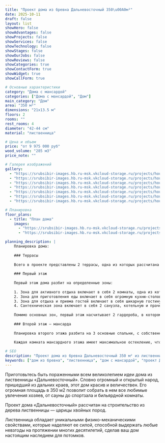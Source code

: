 ```yaml
---
title: "Проект дома из бревна Дальневосточный 350\u00A0м²"
date: 2025-10-11
draft: false
layout: list
showHero: false
showAdvantages: false
showProjects: false
showServices: false
showTechnology: false
showStages: false
showOurJobs: false
showReviews: false
showCategories: true
showContactForm: true
showWidget: true
showCallForm: true

# Основные характеристики
category: "Дома с мансардой"
categories: ["Дома с мансардой", "Дом"]
main_category: "Дом"
area: "350 м²"
dimensions: "21х13.5 м"
floors: 2
rooms: ""
rest_rooms: 4
diameter: "42-44 см"
material: "лиственница"

# Цена и объем
price: "от 9 975 000 руб"
wood_volume: "285 м3"
price_note: ""

# Галерея изображений
gallery:
  - "https://srubsibir-images.hb.ru-msk.vkcloud-storage.ru/projects/houses/dalne-350/dalne-350-1.jpg"
  - "https://srubsibir-images.hb.ru-msk.vkcloud-storage.ru/projects/houses/dalne-350/dalne-350-2.jpg"
  - "https://srubsibir-images.hb.ru-msk.vkcloud-storage.ru/projects/houses/dalne-350/dalne-350-3.jpg"
  - "https://srubsibir-images.hb.ru-msk.vkcloud-storage.ru/projects/houses/dalne-350/dalne-350-4.jpg"
  - "https://srubsibir-images.hb.ru-msk.vkcloud-storage.ru/projects/houses/dalne-350/dalne-350-5.jpg"
  - "https://srubsibir-images.hb.ru-msk.vkcloud-storage.ru/projects/houses/dalne-350/dalne-350-6.jpg"
  - "https://srubsibir-images.hb.ru-msk.vkcloud-storage.ru/projects/houses/dalne-350/dalne-350-7.jpg"

# Планировка
floor_plans:
  - title: "План дома"
    images:
      - "https://srubsibir-images.hb.ru-msk.vkcloud-storage.ru/projects/houses/dalne-350/dalne-350-6.jpg"
      - "https://srubsibir-images.hb.ru-msk.vkcloud-storage.ru/projects/houses/dalne-350/dalne-350-7.jpg"

planning_description: |
    Планировка дома:
    
    ### Террасы
    
    Всего в проекте представлены 2 террасы, одна из которых рассчитана под парковку 2-х больших автомобилей или 3-х поменьше. При наличии на участке гаража, эта терраса может использоваться под обустройство площадки для барбекю или принятия солнечных ванн. Вторая терраса имеет площадь в 39 м2, что позволяет с комфортом разместиться достаточно большой компании на свежем воздухе, защищенном от дождя.
    
    ### Первый этаж
    
    Первый этаж дома разбит на определенные зоны:
    
    1. Зона для активного отдыха включает в себя 2 комнаты, одна из которых имеет площадь в 25 м2, позволяющую оборудовать спортивный зал. Вторая комната идеально подойдет для обустройства сауны;
    2. Зона для приготовления еды включает в себя огромную кухню-столовую, площадью 28 м2, в которой с комфортом разместиться все большое семейство за праздничным ужином;
    3. Зона для отдыха и приема гостей включает в себя шикарную гостиную, площадью в 44 м2, которая вместит всех ваших гостей. Также на первом этаже оборудована гостевая комната для задержавшихся гостей;
    4. Сантехническая зона включает в себя 2 санузла, котельную и прачечную, в которые вынесены все коммуникации дома.
    
    Помимо основных зон, первый этаж насчитывает 2 гардероба, в котором поместятся все межсезонные вещи и вспомогательные домашние предметы.
    
    ### Второй этаж – мансарда
    
    Планировка второго этажа разбита на 3 основные спальни, с собственными санузлами и гардеробными комнатами. Поднявшись на второй этаж перед вашим взором откроется удивительный холл, большой площади с интересным остеклением и вторым светом. Из него можно попасть в каждую спальню, в том числе и родительскую, имеющую 2 смежные комнаты, площадью 54 м2, санузел и гардероб.
    
    Каждая комната мансардного этажа имеет максимальное остекление, что позволило наполнить невероятным светом комнаты и ощутить настоящее единение с природой.

# SEO
description: "Проект дома из бревна Дальневосточный 350 м² из лиственницы диаметром 42-44 см. Величественный дом с мансардой с сауной, спортзалом и бильярдной."
keywords: ["дом из бревна", "лиственница", "дом с мансардой", "проект Дальневосточный", "350 м²", "элитный дом", "большой дом"]
---
```


Приготовьтесь быть пораженными всем великолепием идеи дома из лиственницы «Дальневосточный». Словно огромный и открытый народ, пришедший из дальних краев, этот дом красив и величествен. Его огромная площадь в 350 м2 позволит собрать в нем все любимые увлечения хозяев, от сауны до спортзала и бильярдной комнаты.

Проект дома «Дальневосточный» рассчитан на строительство из дерева лиственницы — царицы хвойных пород.

Лиственница обладает уникальными физико-механическими свойствами, которые наделяют ее силой, способной выдержать любые невзгоды на протяжении многих десятилетий, сделав ваш дом настоящим наследием для потомков.